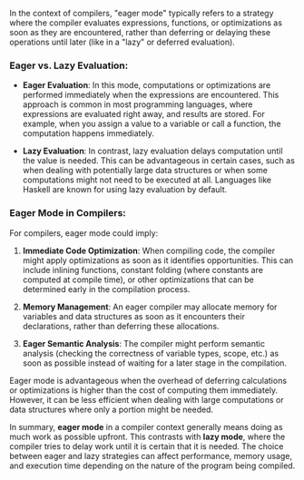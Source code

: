In the context of compilers, "eager mode" typically refers to a strategy where the compiler evaluates expressions, functions, or optimizations as soon as they are encountered, rather than deferring or delaying these operations until later (like in a "lazy" or deferred evaluation).

### Eager vs. Lazy Evaluation:
- **Eager Evaluation**: In this mode, computations or optimizations are performed immediately when the expressions are encountered. This approach is common in most programming languages, where expressions are evaluated right away, and results are stored. For example, when you assign a value to a variable or call a function, the computation happens immediately.

- **Lazy Evaluation**: In contrast, lazy evaluation delays computation until the value is needed. This can be advantageous in certain cases, such as when dealing with potentially large data structures or when some computations might not need to be executed at all. Languages like Haskell are known for using lazy evaluation by default.

### Eager Mode in Compilers:
For compilers, eager mode could imply:
1. **Immediate Code Optimization**: When compiling code, the compiler might apply optimizations as soon as it identifies opportunities. This can include inlining functions, constant folding (where constants are computed at compile time), or other optimizations that can be determined early in the compilation process.
   
2. **Memory Management**: An eager compiler may allocate memory for variables and data structures as soon as it encounters their declarations, rather than deferring these allocations.

3. **Eager Semantic Analysis**: The compiler might perform semantic analysis (checking the correctness of variable types, scope, etc.) as soon as possible instead of waiting for a later stage in the compilation.

Eager mode is advantageous when the overhead of deferring calculations or optimizations is higher than the cost of computing them immediately. However, it can be less efficient when dealing with large computations or data structures where only a portion might be needed.

In summary, **eager mode** in a compiler context generally means doing as much work as possible upfront. This contrasts with **lazy mode**, where the compiler tries to delay work until it is certain that it is needed. The choice between eager and lazy strategies can affect performance, memory usage, and execution time depending on the nature of the program being compiled.

